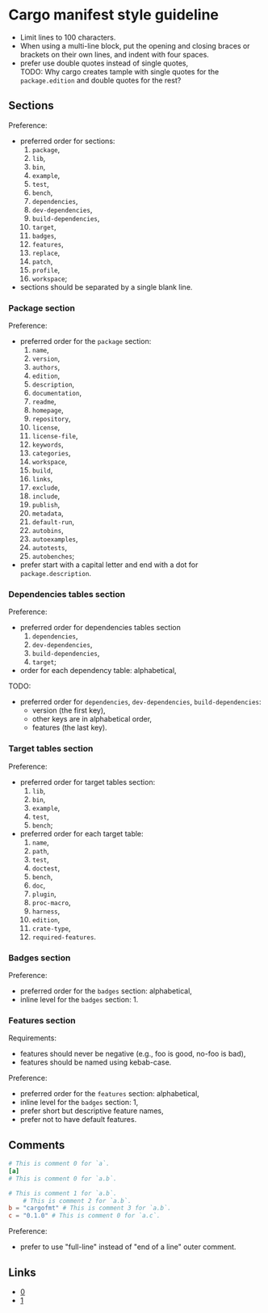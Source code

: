 # Cargo manifest style guideline

- Limit lines to 100 characters.
- When using a multi-line block, put the opening and closing braces or brackets
  on their own lines, and indent with four spaces.
- prefer use double quotes instead of single quotes,  
  TODO: Why cargo creates tample with single quotes for the `package.edition`
  and double quotes for the rest?

## Sections

Preference:

- preferred order for sections:
  1. `package`,
  2. `lib`,
  3. `bin`,
  4. `example`,
  5. `test`,
  6. `bench`,
  7. `dependencies`,
  8. `dev-dependencies`,
  9. `build-dependencies`,
  10. `target`,
  11. `badges`,
  12. `features`,
  13. `replace`,
  14. `patch`,
  15. `profile`,
  16. `workspace`;
- sections should be separated by a single blank line.

### Package section

Preference:

- preferred order for the `package` section:
  1. `name`,
  2. `version`,
  3. `authors`,
  4. `edition`,
  5. `description`,
  6. `documentation`,
  7. `readme`,
  8. `homepage`,
  9. `repository`,
  10. `license`,
  11. `license-file`,
  12. `keywords`,
  13. `categories`,
  14. `workspace`,
  15. `build`,
  16. `links`,
  17. `exclude`,
  18. `include`,
  19. `publish`,
  20. `metadata`,
  21. `default-run`,
  22. `autobins`,
  23. `autoexamples`,
  24. `autotests`,
  25. `autobenches`;
- prefer start with a capital letter and end with a dot for
  `package.description`.

### Dependencies tables section

Preference:

- preferred order for dependencies tables section
  1. `dependencies`,
  2. `dev-dependencies`,
  3. `build-dependencies`,
  4. `target`;
- order for each dependency table: alphabetical,

TODO:

- preferred order for `dependencies`, `dev-dependencies`, `build-dependencies`:
  - version (the first key),
  - other keys are in alphabetical order,
  - features (the last key).

### Target tables section

Preference:

- preferred order for target tables section:
  1. `lib`,
  2. `bin`,
  3. `example`,
  4. `test`,
  5. `bench`;
- preferred order for each target table:
  1. `name`,
  2. `path`,
  3. `test`,
  4. `doctest`,
  5. `bench`,
  6. `doc`,
  7. `plugin`,
  8. `proc-macro`,
  9. `harness`,
  10. `edition`,
  11. `crate-type`,
  12. `required-features`.

### Badges section

Preference:

- preferred order for the `badges` section: alphabetical,
- inline level for the `badges` section: 1.

### Features section

Requirements:

- features should never be negative (e.g., foo is good, no-foo is bad),
- features should be named using kebab-case.

Preference:

- preferred order for the `features` section: alphabetical,
- inline level for the `badges` section: 1,
- prefer short but descriptive feature names,
- prefer not to have default features.

## Comments

```toml
# This is comment 0 for `a`.
[a]
# This is comment 0 for `a.b`.

# This is comment 1 for `a.b`.
    # This is comment 2 for `a.b`.
b = "cargofmt" # This is comment 3 for `a.b`.
c = "0.1.0" # This is comment 0 for `a.c`.
```

Preference:

- prefer to use "full-line" instead of "end of a line" outer comment.

## Links

- [0](https://github.com/pingcap/style-guide/blob/master/docs/rust/modules.md#cargotoml)
- [1](https://github.com/killercup/cargo-edit/issues/361)

